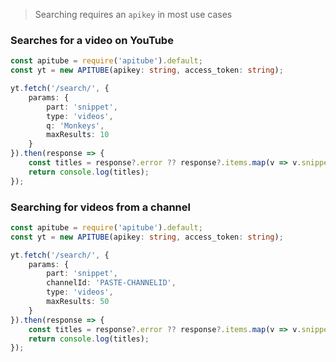 > Searching requires an `apikey` in most use cases

### Searches for a video on YouTube

```ts
const apitube = require('apitube').default;
const yt = new APITUBE(apikey: string, access_token: string);

yt.fetch('/search/', {
	params: {
		part: 'snippet',
		type: 'videos',
		q: 'Monkeys',
		maxResults: 10
	}
}).then(response => {
	const titles = response?.error ?? response?.items.map(v => v.snippet.title);
	return console.log(titles);
});
```

### Searching for videos from a channel

```ts
const apitube = require('apitube').default;
const yt = new APITUBE(apikey: string, access_token: string);

yt.fetch('/search/', {
	params: {
		part: 'snippet',
		channelId: 'PASTE-CHANNELID',
		type: 'videos',
		maxResults: 50
	}
}).then(response => {
	const titles = response?.error ?? response?.items.map(v => v.snippet.title);
	return console.log(titles);
});
```
